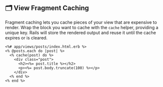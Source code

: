 ## 🗂️ View Fragment Caching

Fragment caching lets you cache pieces of your view that are expensive to render. Wrap the block you want to cache with the `cache` helper, providing a unique key. Rails will store the rendered output and reuse it until the cache expires or is cleared.

```erb
<%# app/views/posts/index.html.erb %>
<% @posts.each do |post| %>
  <% cache(post) do %>
    <div class="post">
      <h2><%= post.title %></h2>
      <p><%= post.body.truncate(100) %></p>
    </div>
  <% end %>
<% end %>
```